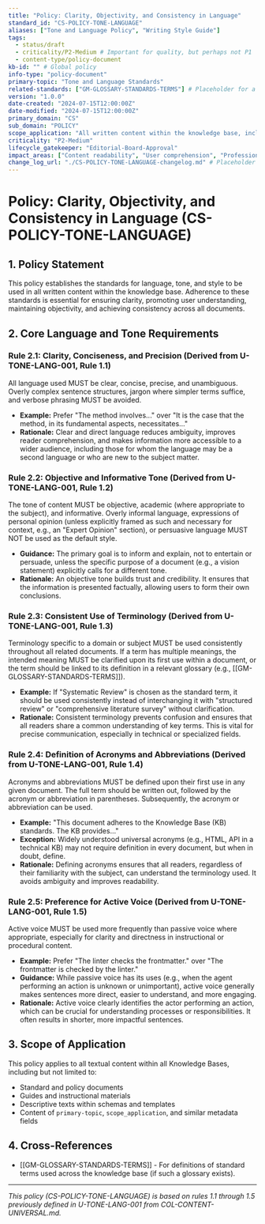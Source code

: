 ```yaml
---
title: "Policy: Clarity, Objectivity, and Consistency in Language"
standard_id: "CS-POLICY-TONE-LANGUAGE"
aliases: ["Tone and Language Policy", "Writing Style Guide"]
tags:
  - status/draft
  - criticality/P2-Medium # Important for quality, but perhaps not P1
  - content-type/policy-document
kb-id: "" # Global policy
info-type: "policy-document"
primary-topic: "Tone and Language Standards"
related-standards: ["GM-GLOSSARY-STANDARDS-TERMS"] # Placeholder for a potential glossary standard
version: "1.0.0"
date-created: "2024-07-15T12:00:00Z"
date-modified: "2024-07-15T12:00:00Z"
primary_domain: "CS"
sub_domain: "POLICY"
scope_application: "All written content within the knowledge base, including standard documents, guides, and descriptive texts."
criticality: "P2-Medium"
lifecycle_gatekeeper: "Editorial-Board-Approval"
impact_areas: ["Content readability", "User comprehension", "Professionalism of content", "Consistency across KB", "Accessibility"]
change_log_url: "./CS-POLICY-TONE-LANGUAGE-changelog.md" # Placeholder
---
```


# Policy: Clarity, Objectivity, and Consistency in Language (CS-POLICY-TONE-LANGUAGE)

## 1. Policy Statement

This policy establishes the standards for language, tone, and style to be used in all written content within the knowledge base. Adherence to these standards is essential for ensuring clarity, promoting user understanding, maintaining objectivity, and achieving consistency across all documents.

## 2. Core Language and Tone Requirements

### Rule 2.1: Clarity, Conciseness, and Precision (Derived from U-TONE-LANG-001, Rule 1.1)
All language used MUST be clear, concise, precise, and unambiguous. Overly complex sentence structures, jargon where simpler terms suffice, and verbose phrasing MUST be avoided.
*   **Example:** Prefer "The method involves..." over "It is the case that the method, in its fundamental aspects, necessitates..."
*   **Rationale:** Clear and direct language reduces ambiguity, improves reader comprehension, and makes information more accessible to a wider audience, including those for whom the language may be a second language or who are new to the subject matter.

### Rule 2.2: Objective and Informative Tone (Derived from U-TONE-LANG-001, Rule 1.2)
The tone of content MUST be objective, academic (where appropriate to the subject), and informative. Overly informal language, expressions of personal opinion (unless explicitly framed as such and necessary for context, e.g., an "Expert Opinion" section), or persuasive language MUST NOT be used as the default style.
*   **Guidance:** The primary goal is to inform and explain, not to entertain or persuade, unless the specific purpose of a document (e.g., a vision statement) explicitly calls for a different tone.
*   **Rationale:** An objective tone builds trust and credibility. It ensures that the information is presented factually, allowing users to form their own conclusions.

### Rule 2.3: Consistent Use of Terminology (Derived from U-TONE-LANG-001, Rule 1.3)
Terminology specific to a domain or subject MUST be used consistently throughout all related documents. If a term has multiple meanings, the intended meaning MUST be clarified upon its first use within a document, or the term should be linked to its definition in a relevant glossary (e.g., [[GM-GLOSSARY-STANDARDS-TERMS]]).
*   **Example:** If "Systematic Review" is chosen as the standard term, it should be used consistently instead of interchanging it with "structured review" or "comprehensive literature survey" without clarification.
*   **Rationale:** Consistent terminology prevents confusion and ensures that all readers share a common understanding of key terms. This is vital for precise communication, especially in technical or specialized fields.

### Rule 2.4: Definition of Acronyms and Abbreviations (Derived from U-TONE-LANG-001, Rule 1.4)
Acronyms and abbreviations MUST be defined upon their first use in any given document. The full term should be written out, followed by the acronym or abbreviation in parentheses. Subsequently, the acronym or abbreviation can be used.
*   **Example:** "This document adheres to the Knowledge Base (KB) standards. The KB provides..."
*   **Exception:** Widely understood universal acronyms (e.g., HTML, API in a technical KB) may not require definition in every document, but when in doubt, define.
*   **Rationale:** Defining acronyms ensures that all readers, regardless of their familiarity with the subject, can understand the terminology used. It avoids ambiguity and improves readability.

### Rule 2.5: Preference for Active Voice (Derived from U-TONE-LANG-001, Rule 1.5)
Active voice MUST be used more frequently than passive voice where appropriate, especially for clarity and directness in instructional or procedural content.
*   **Example:** Prefer "The linter checks the frontmatter." over "The frontmatter is checked by the linter."
*   **Guidance:** While passive voice has its uses (e.g., when the agent performing an action is unknown or unimportant), active voice generally makes sentences more direct, easier to understand, and more engaging.
*   **Rationale:** Active voice clearly identifies the actor performing an action, which can be crucial for understanding processes or responsibilities. It often results in shorter, more impactful sentences.

## 3. Scope of Application

This policy applies to all textual content within all Knowledge Bases, including but not limited to:
*   Standard and policy documents
*   Guides and instructional materials
*   Descriptive texts within schemas and templates
*   Content of `primary-topic`, `scope_application`, and similar metadata fields

## 4. Cross-References
- [[GM-GLOSSARY-STANDARDS-TERMS]] - For definitions of standard terms used across the knowledge base (if such a glossary exists).

---
*This policy (CS-POLICY-TONE-LANGUAGE) is based on rules 1.1 through 1.5 previously defined in U-TONE-LANG-001 from COL-CONTENT-UNIVERSAL.md.*
```
